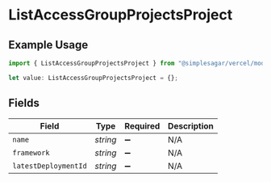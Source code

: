 # ListAccessGroupProjectsProject

## Example Usage

```typescript
import { ListAccessGroupProjectsProject } from "@simplesagar/vercel/models/listaccessgroupprojectsop.js";

let value: ListAccessGroupProjectsProject = {};
```

## Fields

| Field                | Type                 | Required             | Description          |
| -------------------- | -------------------- | -------------------- | -------------------- |
| `name`               | *string*             | :heavy_minus_sign:   | N/A                  |
| `framework`          | *string*             | :heavy_minus_sign:   | N/A                  |
| `latestDeploymentId` | *string*             | :heavy_minus_sign:   | N/A                  |